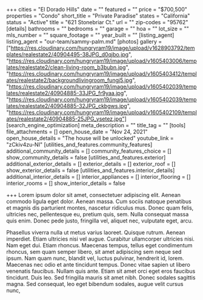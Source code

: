 +++
cities = "El Dorado Hills"
date = ""
featured = ""
price = "$700,500"
properties = "Condo"
short_title = "Private Paradise"
states = "California"
status = "Active"
title = "621 Stonebriar Ct."
url = ""
zip-codes = "95762"
[details]
bathrooms = ""
bedrooms = ""
garage = ""
hoa = ""
lot_size = ""
mls_number = ""
square_footage = ""
year_built = ""
[listing_agent]
listing_agent = "our-team/sammy-palm.md"
[photos]
gallery = ["https://res.cloudinary.com/hungryram19/image/upload/v1628903792/templates/realestate2/40904495-38JPG_d0qjbo.jpg", "https://res.cloudinary.com/hungryram19/image/upload/v1605403006/templates/realestate2/clean-living-room_b3bubn.jpg", "https://res.cloudinary.com/hungryram19/image/upload/v1605403412/templates/realestate2/backgroundlivingroom_fungj5.jpg", "https://res.cloudinary.com/hungryram19/image/upload/v1605402039/templates/realestate2/40904885-33JPG_fr9yaa.jpg", "https://res.cloudinary.com/hungryram19/image/upload/v1605402039/templates/realestate2/40904885-32JPG_ckbgws.jpg", "https://res.cloudinary.com/hungryram19/image/upload/v1605402109/templates/realestate2/40904885-25JPG_ysetez.jpg"]
[search_engine_optimization]
meta_description = ""
title_tag = ""
[tools]
file_attachments = []
open_house_date = "Nov 24, 2021"
open_house_details = "The house will be unlocked"
youtube_link = "zCkiv4zu-NI"
[utilities_and_features.community_features]
additional_community_details = []
community_features_choice = []
show_community_details = false
[utilities_and_features.exterior]
additional_exterior_details = []
exterior_details = []
exterior_roof = []
show_exterior_details = false
[utilities_and_features.interior_details]
additional_interior_details = []
interior_appliances = []
interior_flooring = []
interior_rooms = []
show_interior_details = false

+++
Lorem ipsum dolor sit amet, consectetuer adipiscing elit. Aenean commodo ligula eget dolor. Aenean massa. Cum sociis natoque penatibus et magnis dis parturient montes, nascetur ridiculus mus. Donec quam felis, ultricies nec, pellentesque eu, pretium quis, sem. Nulla consequat massa quis enim. Donec pede justo, fringilla vel, aliquet nec, vulputate eget, arcu.

Phasellus viverra nulla ut metus varius laoreet. Quisque rutrum. Aenean imperdiet. Etiam ultricies nisi vel augue. Curabitur ullamcorper ultricies nisi. Nam eget dui. Etiam rhoncus. Maecenas tempus, tellus eget condimentum rhoncus, sem quam semper libero, sit amet adipiscing sem neque sed ipsum. Nam quam nunc, blandit vel, luctus pulvinar, hendrerit id, lorem. Maecenas nec odio et ante tincidunt tempus. Donec vitae sapien ut libero venenatis faucibus. Nullam quis ante. Etiam sit amet orci eget eros faucibus tincidunt. Duis leo. Sed fringilla mauris sit amet nibh. Donec sodales sagittis magna. Sed consequat, leo eget bibendum sodales, augue velit cursus nunc,